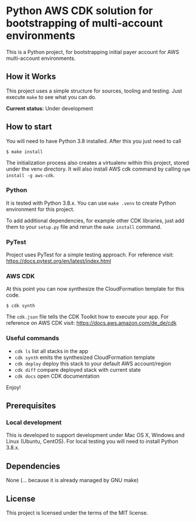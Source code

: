 Python AWS CDK solution for bootstrapping of multi-account environments
=========

This is a Python project, for bootstrapping initial payer account for AWS multi-account environments.

## How it Works

This project uses a simple structure for sources, tooling and testing.
Just execute `make` to see what you can do.

**Current status:** Under development

## How to start

You will need to have Python 3.8 installed. After this you just need to call
 ```
 $ make install
 ```

The initialization process also creates a virtualenv within this project, stored under the venv directory.
It will also install AWS cdk command by calling `npm install -g aws-cdk`.

### Python

It is tested with Python 3.8.x.
You can use `make .venv` to create Python environment for this project.

To add additional dependencies, for example other CDK libraries, just add
them to your `setup.py` file and rerun the `make install`
command.

### PyTest

Project uses PyTest for a simple testing approach.
For reference visit: https://docs.pytest.org/en/latest/index.html

### AWS CDK

At this point you can now synthesize the CloudFormation template for this code.
```
$ cdk synth
```

The `cdk.json` file tells the CDK Toolkit how to execute your app.
For reference on AWS CDK visit: https://docs.aws.amazon.com/de_de/cdk

### Useful commands

 * `cdk ls`          list all stacks in the app
 * `cdk synth`       emits the synthesized CloudFormation template
 * `cdk deploy`      deploy this stack to your default AWS account/region
 * `cdk diff`        compare deployed stack with current state
 * `cdk docs`        open CDK documentation

Enjoy!

## Prerequisites

### Local development

This is developed to support development under Mac OS X, Windows and Linux (Ubuntu, CentOS).
For local testing you will need to install Python 3.8.x.

## Dependencies

None (... because it is already managed by GNU make)

## License

This project is licensed under the terms of the MIT license.